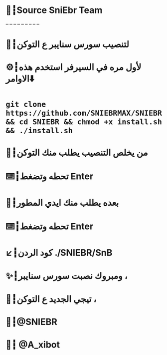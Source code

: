 # 🦁┇Source SniEbr Team
┉ ┉ ┉ ┉ ┉ ┉ ┉ ┉ ┉ 
# 🔽┇لتنصيب سورس سنايبر ع التوكن
# ⚙️┇لأول مره في السيرفر استخدم هذه الاوامر⬇️
# `git clone https://github.com/SNIEBRMAX/SNIEBR  && cd SNIEBR && chmod +x install.sh && ./install.sh`
# 📁┇من يخلص التنصيب يطلب منك التوكن
# ⌨️┇تحطه وتضغط Enter 
# 📍┇بعده يطلب منك ايدي المطور 
# ⌨️┇تحطه وتضغط Enter 
# ↙️┇كود الردن  ./SNIEBR/SnB
# ✨┇ومبروك نصبت سورس سنايبر ،
# 🔘┇تيجي الجديد ع التوكن ،

# 🦁┇@SNIEBR
# 📮┇ @A_xibot
